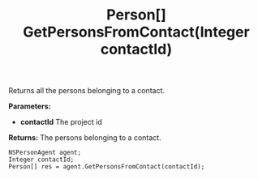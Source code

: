 ﻿---
uid: crmscript_ref_NSPersonAgent_GetPersonsFromContact
title: Person[] GetPersonsFromContact(Integer contactId)
intellisense: NSPersonAgent.GetPersonsFromContact
keywords: NSPersonAgent, GetPersonsFromContact
so.topic: reference
---

Returns all the persons belonging to a contact.

**Parameters:**
 - **contactId** The project id

**Returns:** The persons belonging to a contact.

```crmscript
NSPersonAgent agent;
Integer contactId;
Person[] res = agent.GetPersonsFromContact(contactId);
```

